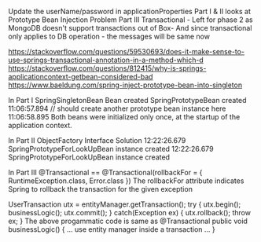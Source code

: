 Update the userName/password in applicationProperties
Part I & II looks at Prototype Bean Injection Problem
Part III Transactional - Left for phase 2 as MongoDB doesn't support transactions out of Box- And since transactional only applies to DB operation - the messages will be same now

https://stackoverflow.com/questions/59530693/does-it-make-sense-to-use-springs-transactional-annotation-in-a-method-which-d
https://stackoverflow.com/questions/812415/why-is-springs-applicationcontext-getbean-considered-bad
https://www.baeldung.com/spring-inject-prototype-bean-into-singleton

In Part I
SpringSingletonBean Bean created
SpringPrototypeBean created
11:06:57.894
// should create another prototype bean instance here
11:06:58.895
Both beans were initialized only once, at the startup of the application context.

In Part II ObjectFactory Interface Solution
12:22:26.679
SpringPrototypeForLookUpBean instance created
12:22:26.679
SpringPrototypeForLookUpBean instance created

In Part III
@Transactional ==  @Transactional(rollbackFor = { RuntimeException.class, Error.class })
The rollbackFor attribute indicates Spring to rollback the transaction for the given exception

UserTransaction utx = entityManager.getTransaction(); 
try { 
    utx.begin(); 
    businessLogic();
    utx.commit(); 
} catch(Exception ex) { 
    utx.rollback(); 
    throw ex; 
} 
The above progammatic code is same as
@Transactional
public void businessLogic() {
... use entity manager inside a transaction ...
}